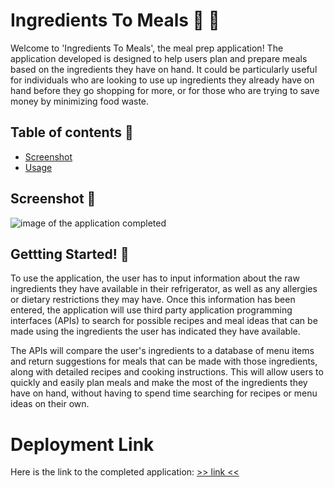 # Ingredients To Meals 🥗 📖
Welcome to 'Ingredients To Meals', the meal prep application! The application developed is designed to help users plan and prepare meals based on the ingredients they have on hand. It could be particularly useful for individuals who are looking to use up ingredients they already have on hand before they go shopping for more, or for those who are trying to save money by minimizing food waste. 

## Table of contents 🥙
- [Screenshot](https://github.com/xiacodes/Ingredients-To-Meals/edit/main/README.md#screenshot)
- [Usage](https://github.com/xiacodes/Ingredients-To-Meals/edit/main/README.md#usage)

## Screenshot 🥪
![image of the application completed](url)

## Gettting Started! 🌯
To use the application, the user has to input information about the raw ingredients they have available in their refrigerator, as well as any allergies or dietary restrictions they may have. Once this information has been entered, the application will use third party application programming interfaces (APIs) to search for possible recipes and meal ideas that can be made using the ingredients the user has indicated they have available. 

The APIs will compare the user's ingredients to a database of menu items and return suggestions for meals that can be made with those ingredients, along with detailed recipes and cooking instructions. This will allow users to quickly and easily plan meals and make the most of the ingredients they have on hand, without having to spend time searching for recipes or menu ideas on their own.

# Deployment Link 
Here is the link to the completed application: [>> link <<](#)
